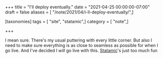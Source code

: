 +++
title = "I'll deploy eventually."
date = "2021-04-25 00:00:00-07:00"
draft = false
aliases = [ "/note/2021/04/i-ll-deploy-eventually/",]

[taxonomies]
tags = [ "site", "statamic",]
category = [ "note",]

+++

[Statamic]: https://statamic.com

I mean sure.
There's my usual puttering with every little corner.
But also I need to make sure everything is as close to seamless as possible for when I go live.
And I've decided I *will* go live with this.
[Statamic]'s just too much fun